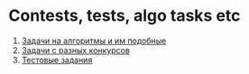 # Contests, tests, algo tasks etc
1. [Задачи на алгоритмы и им подобные](./algo_tasks)
2. [Задачи с разных конкурсов](./contests)
3. [Тестовые задания](./test_tasks)